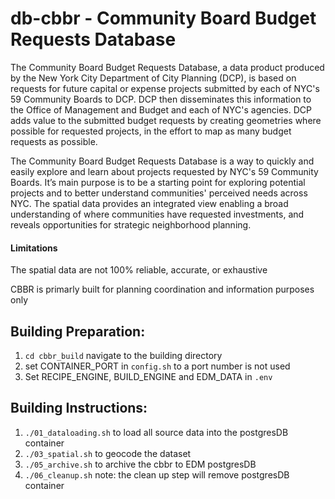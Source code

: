 # db-cbbr - Community Board Budget Requests Database

The Community Board Budget Requests Database, a data product produced by the New York City Department of City Planning (DCP), is based on requests for future capital or expense projects submitted by each of NYC's 59 Community Boards to DCP.  DCP then disseminates this information to the Office of Management and Budget and each of NYC's agencies.  DCP adds value to the submitted budget requests by creating geometries where possible for requested projects, in the effort to map as many budget requests as possible.

The Community Board Budget Requests Database is a way to quickly and easily explore and learn about projects requested by NYC's 59 Community Boards.  It’s main purpose is to be a starting point for exploring potential projects and to better understand communities' perceived needs across NYC.  The spatial data provides an integrated view enabling a broad understanding of where communities have requested investments, and reveals opportunities for strategic neighborhood planning.

#### Limitations
The spatial data are not 100% reliable, accurate, or exhaustive

CBBR is primarly built for planning coordination and information purposes only

## Building Preparation:
1. `cd cbbr_build` navigate to the building directory
2. set CONTAINER_PORT in `config.sh` to a port number is not used
3. Set RECIPE_ENGINE, BUILD_ENGINE and EDM_DATA in `.env`

## Building Instructions:
1. `./01_dataloading.sh` to load all source data into the postgresDB container
3. `./03_spatial.sh` to geocode the dataset
5. `./05_archive.sh` to archive the cbbr to EDM postgresDB
6. `./06_cleanup.sh` note: the clean up step will remove postgresDB container
